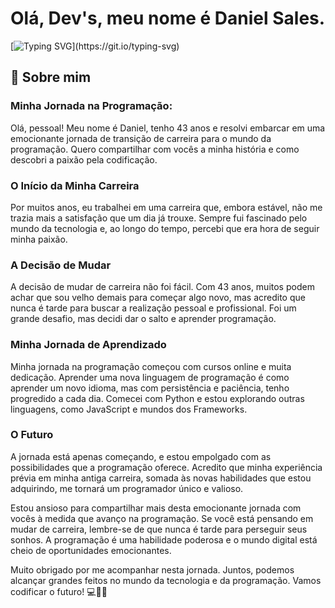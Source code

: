 
# Olá, Dev's, meu nome é Daniel Sales.

[![Typing SVG](https://readme-typing-svg.herokuapp.com?font=Fira+Code&pause=1000&color=1126F7&random=false&width=435&lines=Confira+um+pouco+sobre+mim.)](https://git.io/typing-svg)


## 🚀 Sobre mim
### Minha Jornada na Programação:
Olá, pessoal! Meu nome é Daniel, tenho 43 anos e resolvi embarcar em uma emocionante jornada de transição de carreira para o mundo da programação. Quero compartilhar com vocês a minha história e como descobri a paixão pela codificação.

### O Início da Minha Carreira
Por muitos anos, eu trabalhei em uma carreira que, embora estável, não me trazia mais a satisfação que um dia já trouxe. Sempre fui fascinado pelo mundo da tecnologia e, ao longo do tempo, percebi que era hora de seguir minha paixão.

### A Decisão de Mudar
A decisão de mudar de carreira não foi fácil. Com 43 anos, muitos podem achar que sou velho demais para começar algo novo, mas acredito que nunca é tarde para buscar a realização pessoal e profissional. Foi um grande desafio, mas decidi dar o salto e aprender programação.

### Minha Jornada de Aprendizado

Minha jornada na programação começou com cursos online e muita dedicação. Aprender uma nova linguagem de programação é como aprender um novo idioma, mas com persistência e paciência, tenho progredido a cada dia. Comecei com Python e estou explorando outras linguagens, como JavaScript e mundos dos Frameworks.

### O Futuro

A jornada está apenas começando, e estou empolgado com as possibilidades que a programação oferece. Acredito que minha experiência prévia em minha antiga carreira, somada às novas habilidades que estou adquirindo, me tornará um programador único e valioso.

Estou ansioso para compartilhar mais desta emocionante jornada com vocês à medida que avanço na programação. Se você está pensando em mudar de carreira, lembre-se de que nunca é tarde para perseguir seus sonhos. A programação é uma habilidade poderosa e o mundo digital está cheio de oportunidades emocionantes.

Muito obrigado por me acompanhar nesta jornada. Juntos, podemos alcançar grandes feitos no mundo da tecnologia e da programação. Vamos codificar o futuro! 💻🚀🌟




